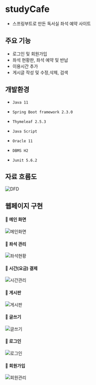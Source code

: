 # studyCafe
+ 스프링부트로 만든 독서실 좌석 예약 사이트
## 주요 기능

+ 로그인 및 회원가입
+ 좌석 현황판, 좌석 예약 및 반납
+ 이용시간 추가
+ 게시글 작성 및 수정,삭제, 검색

## 개발환경

+ ``` Java 11 ```

+ ``` Spring Boot framework 2.3.0 ```

+ ``` Thymeleaf 2.5.3 ```

+ ``` Java Script ```

+ ``` Oracle 11 ```

+ ``` DBMS H2 ```

+ ``` Junit 5.6.2 ```

## 자료 흐름도

![DFD](https://user-images.githubusercontent.com/65578374/235662342-151f206d-ee34-4b1b-b935-ce9f08723920.jpg)

## 웹페이지 구현

#### 📌 메인 화면
![메인화면](https://user-images.githubusercontent.com/65578374/219964744-726ff627-0929-49ca-9d09-4b3671b874d1.JPG)

#### 📌 좌석 관리
![좌석현황](https://user-images.githubusercontent.com/65578374/219968121-119abde4-5a4c-4cb3-8107-ceccf42f9a8f.JPG)

#### 📌 시간(요금) 결제
![시간관리](https://user-images.githubusercontent.com/65578374/219968175-29c78f84-c387-4d2e-ac28-da942bfbb636.JPG)

#### 📌 게시판
![게시판](https://user-images.githubusercontent.com/65578374/219964750-d29e2dcf-f29a-416f-bfb6-3c1ecb897165.JPG)

#### 📌 글쓰기
![글쓰기](https://user-images.githubusercontent.com/65578374/219964752-5ae51055-bd98-47fd-a380-688fb03b8caa.JPG)

#### 📌 로그인
![로그인](https://user-images.githubusercontent.com/65578374/219964753-4f52edf8-b259-4ff0-9301-55443e51d0ed.JPG)

#### 📌 회원가입
![회원관리](https://user-images.githubusercontent.com/65578374/219964755-1b815b54-5372-427a-8660-cc8ddecf5108.JPG)
